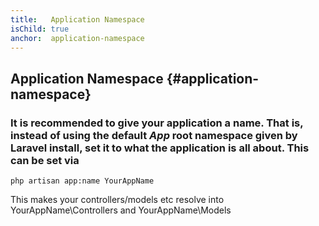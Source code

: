 ```yaml
---
title:   Application Namespace
isChild: true
anchor:  application-namespace
---
```


##  Application Namespace {#application-namespace}

### It is recommended to give your application a name. That is, instead of using the default _App_ root namespace given by Laravel install, set it to what the application is all about. This can be set via 

```
php artisan app:name YourAppName
```

This makes your controllers/models etc resolve into YourAppName\Controllers and YourAppName\Models
